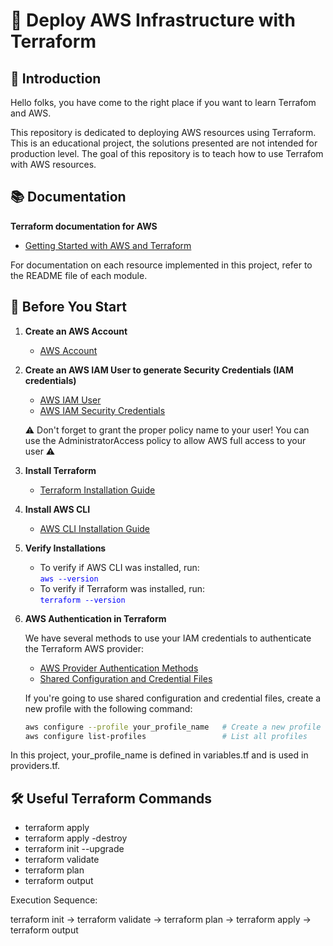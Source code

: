 # 🚀 Deploy AWS Infrastructure with Terraform

## 🌟 Introduction

Hello folks, you have come to the right place if you want to learn Terrafom and AWS.

This repository is dedicated to deploying AWS resources using Terraform. This is an educational project, the solutions presented are not intended for production level. The goal of this repository is to teach how to use Terrafom with AWS resources.

## 📚 Documentation

**Terraform documentation for AWS**

- [Getting Started with AWS and Terraform](https://developer.hashicorp.com/terraform/tutorials/aws-get-started)

For documentation on each resource implemented in this project, refer to the README file of each module.

## 🚀 Before You Start

1. **Create an AWS Account**
   - [AWS Account](https://aws.amazon.com/resources/create-account/)

2. **Create an AWS IAM User to generate Security Credentials (IAM credentials)**
   - [AWS IAM User](https://docs.aws.amazon.com/IAM/latest/UserGuide/id_users_create.html)
   - [AWS IAM Security Credentials](https://docs.aws.amazon.com/IAM/latest/UserGuide/security-creds.html)

   ⚠️ Don't forget to grant the proper policy name to your user! You can use the AdministratorAccess policy to allow AWS full access to your user ⚠️

3. **Install Terraform**
   - [Terraform Installation Guide](https://developer.hashicorp.com/terraform/tutorials/aws-get-started/install-cli)

4. **Install AWS CLI**
   - [AWS CLI Installation Guide](https://docs.aws.amazon.com/cli/latest/userguide/getting-started-install.html)

5. **Verify Installations**

   - To verify if AWS CLI was installed, run:  
     <span style="color:blue;">`aws --version`</span>
   - To verify if Terraform was installed, run:  
     <span style="color:blue;">`terraform --version`</span>

6. **AWS Authentication in Terraform**

   We have several methods to use your IAM credentials to authenticate the Terraform AWS provider:

   - [AWS Provider Authentication Methods](https://registry.terraform.io/providers/hashicorp/aws/latest/docs?ajs_aid=7178871d-9222-4967-bb36-3708610962c6&product_intent=terraform#environment-variables)
   - [Shared Configuration and Credential Files](https://docs.aws.amazon.com/cli/latest/userguide/cli-configure-files.html)

   If you're going to use shared configuration and credential files, create a new profile with the following command:

   ```bash
   aws configure --profile your_profile_name   # Create a new profile called 'your_profile_name'
   aws configure list-profiles                 # List all profiles

In this project, your_profile_name is defined in variables.tf and is used in providers.tf.

## 🛠️ Useful Terraform Commands
   - terraform apply
   - terraform apply -destroy
   - terraform init --upgrade
   - terraform validate
   - terraform plan
   - terraform output

   Execution Sequence:
   
   terraform init → terraform validate → terraform plan → terraform apply → terraform output
